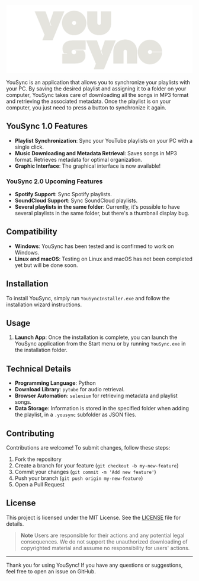 ![YouSync Logo](YouSyncDev/gui/assets/images/YouSyncLogo.png)

YouSync is an application that allows you to synchronize your playlists with your PC. By saving the desired playlist and assigning it to a folder on your computer, YouSync takes care of downloading all the songs in MP3 format and retrieving the associated metadata. Once the playlist is on your computer, you just need to press a button to synchronize it again.

## YouSync 1.0 Features

- **Playlist Synchronization**: Sync your YouTube playlists on your PC with a single click.
- **Music Downloading and Metadata Retrieval**: Saves songs in MP3 format. Retrieves metadata for optimal organization.
- **Graphic Interface**: The graphical interface is now available!

### YouSync 2.0 Upcoming Features
- **Spotify Support**: Sync Spotify playlists.
- **SoundCloud Support**: Sync SoundCloud playlists.
- **Several playlists in the same folder**: Currently, it's possible to have several playlists in the same folder, but there's a thumbnail display bug.


## Compatibility

- **Windows**: YouSync has been tested and is confirmed to work on Windows.
- **Linux and macOS**: Testing on Linux and macOS has not been completed yet but will be done soon.

## Installation

To install YouSync, simply run `YouSyncInstaller.exe` and follow the installation wizard instructions.

## Usage

1. **Launch App**:
   Once the installation is complete, you can launch the YouSync application from the Start menu or by running `YouSync.exe` in the installation folder.

## Technical Details

- **Programming Language**: Python
- **Download Library**: `pytube` for audio retrieval.
- **Browser Automation**: `selenium` for retrieving metadata and playlist songs.
- **Data Storage**: Information is stored in the specified folder when adding the playlist, in a `.yousync` subfolder as JSON files.

## Contributing

Contributions are welcome! To submit changes, follow these steps:

1. Fork the repository
2. Create a branch for your feature (`git checkout -b my-new-feature`)
3. Commit your changes (`git commit -m 'Add new feature'`)
4. Push your branch (`git push origin my-new-feature`)
5. Open a Pull Request

## License

This project is licensed under the MIT License. See the [LICENSE](LICENSE) file for details.

> **Note**
> Users are responsible for their actions and any potential legal consequences. We do not support the unauthorized downloading of copyrighted material and assume no responsibility for users' actions.

---

Thank you for using YouSync! If you have any questions or suggestions, feel free to open an issue on GitHub.
